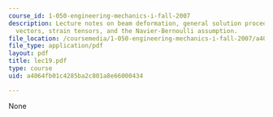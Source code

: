 ```yaml
---
course_id: 1-050-engineering-mechanics-i-fall-2007
description: Lecture notes on beam deformation, general solution procedure, displacement
  vectors, strain tensors, and the Navier-Bernoulli assumption.
file_location: /coursemedia/1-050-engineering-mechanics-i-fall-2007/a4064fb01c4285ba2c801a8e66000434_lec19.pdf
file_type: application/pdf
layout: pdf
title: lec19.pdf
type: course
uid: a4064fb01c4285ba2c801a8e66000434

---
```

None